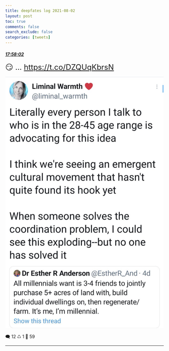 ```yaml
---
title: deepfates log 2021-08-02
layout: post
toc: true
comments: false
search_exclude: false
categories: [tweets]
---
```



#### <a href = "https://twitter.com/deepfates/status/1422345982986031113">*17:58:02*</a>

<font size="5">😏 ...  https://t.co/DZQUqKbrsN</font>

![image from twitter](/images/E70wIWNXoAo72Qu.jpg)


🗨️ 12 ♺ 1 🤍  59   

---
    
            

